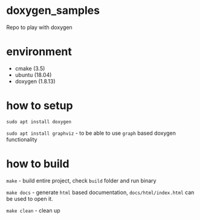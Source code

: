 # doxygen_samples
Repo to play with doxygen

# environment
- cmake (3.5)
- ubuntu (18.04)
- doxygen (1.8.13)

# how to setup
`sudo apt install doxygen`

`sudo apt install graphviz` - to be able to use `graph` based doxygen functionality

# how to build
`make` - build entire project, check `build` folder and run binary

`make docs` - generate `html` based documentation, `docs/html/index.html` can be used to open it.

`make clean` - clean up

